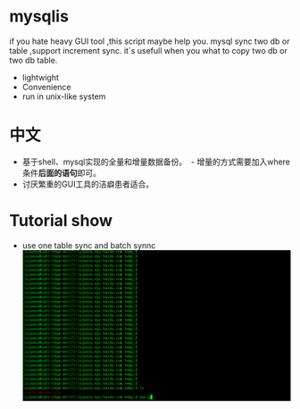 # mysqlis



if you hate heavy GUI tool ,this script maybe help you. 
mysql sync two db or table ,support increment sync. 
it`s usefull when you what to copy two db or two db table.

  - lightwight
  - Convenience
  - run in unix-like system

# 中文

  - 基于shell、mysql实现的全量和增量数据备份。 
  - 增量的方式需要加入where条件**后面的语句**即可。
  - 讨厌繁重的GUI工具的洁癖患者适合。
  
  
  
# Tutorial show
* use one table sync and batch synnc
![use one table sync and batch synnc](tutorial.gif)
